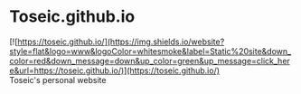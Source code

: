 # Toseic.github.io

[![https://toseic.github.io/](https://img.shields.io/website?style=flat&logo=www&logoColor=whitesmoke&label=Static%20site&down_color=red&down_message=down&up_color=green&up_message=click_here&url=https://toseic.github.io/)](https://toseic.github.io/)</br>
Toseic's personal website
